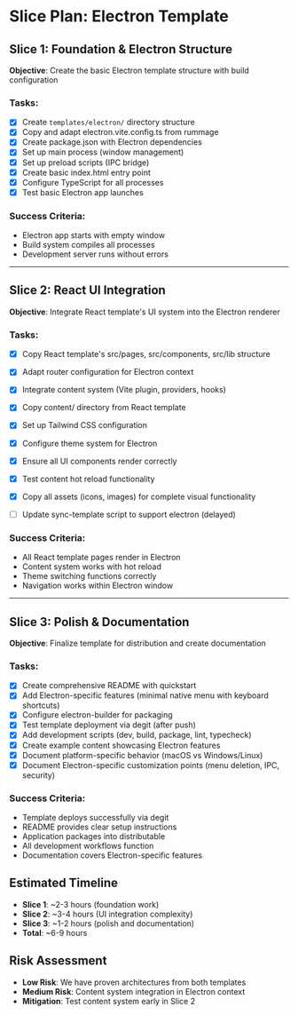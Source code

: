 # Slice Plan: Electron Template

## Slice 1: Foundation & Electron Structure
**Objective**: Create the basic Electron template structure with build configuration

### Tasks:
- [x] Create `templates/electron/` directory structure
- [x] Copy and adapt electron.vite.config.ts from rummage
- [x] Create package.json with Electron dependencies
- [x] Set up main process (window management)
- [x] Set up preload scripts (IPC bridge)
- [x] Create basic index.html entry point
- [x] Configure TypeScript for all processes
- [x] Test basic Electron app launches

### Success Criteria:
- Electron app starts with empty window
- Build system compiles all processes
- Development server runs without errors

---

## Slice 2: React UI Integration
**Objective**: Integrate React template's UI system into the Electron renderer

### Tasks:
- [x] Copy React template's src/pages, src/components, src/lib structure
- [x] Adapt router configuration for Electron context
- [x] Integrate content system (Vite plugin, providers, hooks)
- [x] Copy content/ directory from React template
- [x] Set up Tailwind CSS configuration
- [x] Configure theme system for Electron
- [x] Ensure all UI components render correctly
- [x] Test content hot reload functionality
- [x] Copy all assets (icons, images) for complete visual functionality
- [ ] Update sync-template script to support electron (delayed)


### Success Criteria:
- All React template pages render in Electron
- Content system works with hot reload
- Theme switching functions correctly
- Navigation works within Electron window

---

## Slice 3: Polish & Documentation
**Objective**: Finalize template for distribution and create documentation

### Tasks:
- [x] Create comprehensive README with quickstart
- [x] Add Electron-specific features (minimal native menu with keyboard shortcuts)
- [x] Configure electron-builder for packaging
- [x] Test template deployment via degit (after push)
- [x] Add development scripts (dev, build, package, lint, typecheck)
- [x] Create example content showcasing Electron features
- [x] Document platform-specific behavior (macOS vs Windows/Linux)
- [x] Document Electron-specific customization points (menu deletion, IPC, security)

### Success Criteria:
- Template deploys successfully via degit
- README provides clear setup instructions
- Application packages into distributable
- All development workflows function
- Documentation covers Electron-specific features

## Estimated Timeline
- **Slice 1**: ~2-3 hours (foundation work)
- **Slice 2**: ~3-4 hours (UI integration complexity)
- **Slice 3**: ~1-2 hours (polish and documentation)
- **Total**: ~6-9 hours

## Risk Assessment
- **Low Risk**: We have proven architectures from both templates
- **Medium Risk**: Content system integration in Electron context
- **Mitigation**: Test content system early in Slice 2